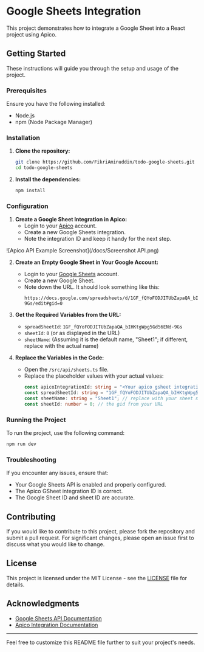 # Google Sheets Integration

This project demonstrates how to integrate a Google Sheet into a React project using Apico.

## Getting Started

These instructions will guide you through the setup and usage of the project.

### Prerequisites

Ensure you have the following installed:

- Node.js
- npm (Node Package Manager)

### Installation

1. **Clone the repository:**
   ```bash
   git clone https://github.com/FikriAminuddin/todo-google-sheets.git
   cd todo-google-sheets
   ```

2. **Install the dependencies:**
   ```bash
   npm install
   ```

### Configuration

1. **Create a Google Sheet Integration in Apico:**
   - Login to your [Apico](https://apico.dev/) account.
   - Create a new Google Sheets integration.
   - Note the integration ID and keep it handy for the next step.

![Apico API Example Screenshot](/docs/Screenshot API.png)

2. **Create an Empty Google Sheet in Your Google Account:**
   - Login to your [Google Sheets](https://sheets.google.com/) account.
   - Create a new Google Sheet.
   - Note down the URL. It should look something like this:
     ```
     https://docs.google.com/spreadsheets/d/1GF_fQYoFODJITUbZapaQA_bIHKtgWpg5Gd56ENd-9Gs/edit#gid=0
     ```

3. **Get the Required Variables from the URL:**
   - `spreadSheetId`: `1GF_fQYoFODJITUbZapaQA_bIHKtgWpg5Gd56ENd-9Gs`
   - `sheetId`: `0` (or as displayed in the URL)
   - `sheetName`: (Assuming it is the default name, "Sheet1"; if different, replace with the actual name)

4. **Replace the Variables in the Code:**
   - Open the `/src/api/sheets.ts` file.
   - Replace the placeholder values with your actual values:
     ```typescript
     const apicoIntegrationId: string = "<Your apico gsheet integration id>";
     const spreadSheetId: string = "1GF_fQYoFODJITUbZapaQA_bIHKtgWpg5Gd56ENd-9Gs";
     const sheetName: string = "Sheet1"; // replace with your sheet name if different
     const sheetId: number = 0; // the gid from your URL
     ```

### Running the Project

To run the project, use the following command:

```bash
npm run dev
```

### Troubleshooting

If you encounter any issues, ensure that:

- Your Google Sheets API is enabled and properly configured.
- The Apico GSheet integration ID is correct.
- The Google Sheet ID and sheet ID are accurate.

## Contributing

If you would like to contribute to this project, please fork the repository and submit a pull request. For significant changes, please open an issue first to discuss what you would like to change.

## License

This project is licensed under the MIT License - see the [LICENSE](LICENSE) file for details.

## Acknowledgments

- [Google Sheets API Documentation](https://developers.google.com/sheets/api)
- [Apico Integration Documentation](https://apico.com/docs)

---

Feel free to customize this README file further to suit your project's needs.